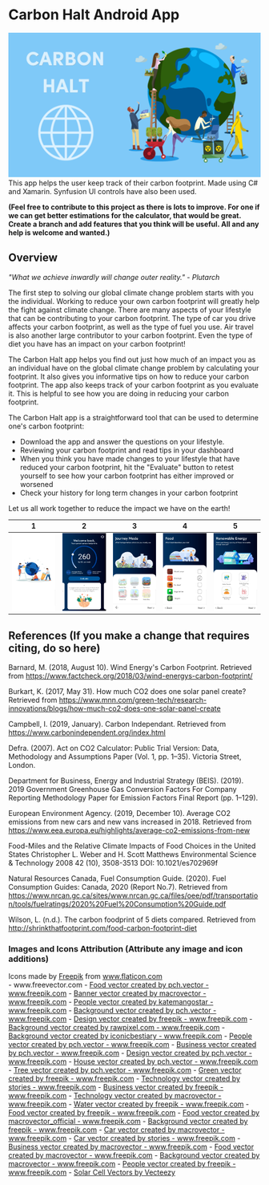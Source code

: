# Carbon Halt Android App
![alt text](https://github.com/JimmyXelectroN/Carbon-Halt-Android-App/blob/master/Preview/feature.png) 
This app helps the user keep track of their carbon footprint. Made using C# and Xamarin. Synfusion UI controls have also been used.

**(Feel free to contribute to this project as there is lots to improve. For one if we can get better estimations for the calculator, that would be great. Create a branch and add features that you think will be useful. All and any help is welcome and wanted.)**

## Overview

*"What we achieve inwardly will change outer reality." - Plutarch*

The first step to solving our global climate change problem starts with you the individual. Working to reduce your own carbon footprint will greatly help the fight against climate change. There are many aspects of your lifestyle that can be contributing to your carbon footprint. The type of car you drive affects your carbon footprint, as well as the type of fuel you use. Air travel is also another large contributor to your carbon footprint. Even the type of diet you have has an impact on your carbon footprint! 

The Carbon Halt app helps you find out just how much of an impact you as an individual have on the global climate change problem by calculating your footprint. It also gives you informative tips on how to reduce your carbon footprint. The app also keeps track of your carbon footprint as you evaluate it. This is helpful to see how you are doing in reducing your carbon footprint. 

The Carbon Halt app is a straightforward tool that can be used to determine one's carbon footprint: 
- Download the app and answer the questions on your lifestyle. 
- Reviewing your carbon footprint and read tips in your dashboard 
- When you think you have made changes to your lifestyle that have reduced your carbon footprint, hit the "Evaluate" button to retest yourself to see how your carbon footprint has either improved or worsened 
- Check your history for long term changes in your carbon footprint 

Let us all work together to reduce the impact we have on the earth!

1 | 2 | 3 | 4 | 5 
--- | --- | --- | --- | --- 
![alt text](https://github.com/JimmyXelectroN/Carbon-Halt-Android-App/blob/master/Preview/1.jpg) |   ![alt text](https://github.com/JimmyXelectroN/Carbon-Halt-Android-App/blob/master/Preview/2.jpg) |   ![alt text](https://github.com/JimmyXelectroN/Carbon-Halt-Android-App/blob/master/Preview/3.jpg) |   ![alt text](https://github.com/JimmyXelectroN/Carbon-Halt-Android-App/blob/master/Preview/4.jpg) |   ![alt text](https://github.com/JimmyXelectroN/Carbon-Halt-Android-App/blob/master/Preview/5.jpg) 

## References (If you make a change that requires citing, do so here)

Barnard, M. (2018, August 10). Wind Energy's Carbon Footprint. Retrieved from https://www.factcheck.org/2018/03/wind-energys-carbon-footprint/

Burkart, K. (2017, May 31). How much CO2 does one solar panel create? Retrieved from https://www.mnn.com/green-tech/research-innovations/blogs/how-much-co2-does-one-solar-panel-create

Campbell, I. (2019, January). Carbon Independant. Retrieved from https://www.carbonindependent.org/index.html

Defra. (2007). Act on CO2 Calculator: Public Trial Version: Data, Methodology and Assumptions Paper (Vol. 1, pp. 1–35). Victoria Street, London.

Department for Business, Energy and Industrial Strategy (BEIS). (2019). 2019 Government Greenhouse Gas Conversion Factors For Company Reporting Methodology Paper for Emission Factors Final Report (pp. 1–129).

European Environment Agency. (2019, December 10). Average CO2 emissions from new cars and new vans increased in 2018. Retrieved from https://www.eea.europa.eu/highlights/average-co2-emissions-from-new

Food-Miles and the Relative Climate Impacts of Food Choices in the United States
Christopher L. Weber and H. Scott Matthews
Environmental Science & Technology 2008 42 (10), 3508-3513
DOI: 10.1021/es702969f

Natural Resources Canada, Fuel Consumption Guide. (2020). Fuel Consumption Guides: Canada, 2020 (Report No.7). Retrieved from https://www.nrcan.gc.ca/sites/www.nrcan.gc.ca/files/oee/pdf/transportation/tools/fuelratings/2020%20Fuel%20Consumption%20Guide.pdf

Wilson, L. (n.d.). The carbon foodprint of 5 diets compared. Retrieved from http://shrinkthatfootprint.com/food-carbon-footprint-diet

### Images and Icons Attribution (Attribute any image and icon additions)

<div>Icons made by <a href="https://www.flaticon.com/authors/freepik" title="Freepik">Freepik</a> from <a href="https://www.flaticon.com/" title="Flaticon">www.flaticon.com</a></div>
- www.freevector.com
- <a href="https://www.freepik.com/free-photos-vectors/food">Food vector created by pch.vector - www.freepik.com</a>
- <a href="https://www.freepik.com/free-photos-vectors/banner">Banner vector created by macrovector - www.freepik.com</a>
- <a href="https://www.freepik.com/free-photos-vectors/people">People vector created by katemangostar - www.freepik.com</a>
- <a href="https://www.freepik.com/free-photos-vectors/background">Background vector created by pch.vector - www.freepik.com</a>
- <a href="https://www.freepik.com/free-photos-vectors/design">Design vector created by freepik - www.freepik.com</a>
- <a href="https://www.freepik.com/free-photos-vectors/background">Background vector created by rawpixel.com - www.freepik.com</a>
- <a href="https://www.freepik.com/free-photos-vectors/background">Background vector created by iconicbestiary - www.freepik.com</a>
- <a href="https://www.freepik.com/free-photos-vectors/people">People vector created by pch.vector - www.freepik.com</a>
- <a href="https://www.freepik.com/free-photos-vectors/business">Business vector created by pch.vector - www.freepik.com</a>
- <a href="https://www.freepik.com/free-photos-vectors/design">Design vector created by pch.vector - www.freepik.com</a>
- <a href="https://www.freepik.com/free-photos-vectors/house">House vector created by pch.vector - www.freepik.com</a>
- <a href="https://www.freepik.com/free-photos-vectors/tree">Tree vector created by pch.vector - www.freepik.com</a>
- <a href="https://www.freepik.com/free-photos-vectors/green">Green vector created by freepik - www.freepik.com</a>
- <a href="https://www.freepik.com/free-photos-vectors/technology">Technology vector created by stories - www.freepik.com</a>
- <a href="https://www.freepik.com/free-photos-vectors/business">Business vector created by freepik - www.freepik.com</a>
- <a href="https://www.freepik.com/free-photos-vectors/technology">Technology vector created by macrovector - www.freepik.com</a>
- <a href="https://www.freepik.com/free-photos-vectors/water">Water vector created by freepik - www.freepik.com</a>
- <a href="https://www.freepik.com/free-photos-vectors/food">Food vector created by freepik - www.freepik.com</a>
- <a href="https://www.freepik.com/free-photos-vectors/food">Food vector created by macrovector_official - www.freepik.com</a>
- <a href="https://www.freepik.com/free-photos-vectors/background">Background vector created by freepik - www.freepik.com</a>
- <a href="https://www.freepik.com/free-photos-vectors/car">Car vector created by macrovector - www.freepik.com</a>
- <a href="https://www.freepik.com/free-photos-vectors/car">Car vector created by stories - www.freepik.com</a>
- <a href="https://www.freepik.com/free-photos-vectors/business">Business vector created by macrovector - www.freepik.com</a>
- <a href="https://www.freepik.com/free-photos-vectors/food">Food vector created by macrovector - www.freepik.com</a>
- <a href="https://www.freepik.com/free-photos-vectors/background">Background vector created by macrovector - www.freepik.com</a>
- <a href="https://www.freepik.com/free-photos-vectors/people">People vector created by freepik - www.freepik.com</a>
- <a href="https://www.vecteezy.com/free-vector/solar-cell">Solar Cell Vectors by Vecteezy</a>
